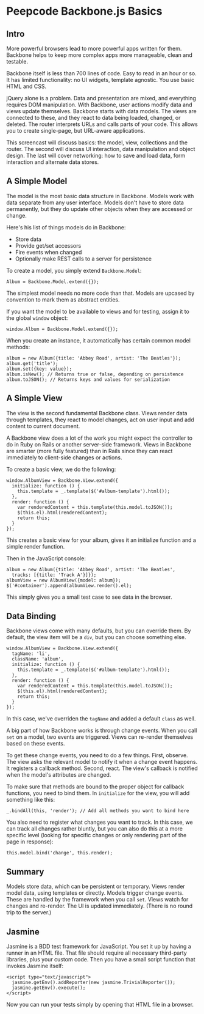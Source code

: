 # Peepcode Backbone.js Basics

## Intro

More powerful browsers lead to more powerful apps written for them.
Backbone helps to keep more complex apps more manageable, clean and
testable.

Backbone itself is less than 700 lines of code. Easy to read in an hour or
so. It has limited functionality: no UI widgets, template agnostic. You use
basic HTML and CSS.

jQuery alone is a problem. Data and presentation are mixed, and everything
requires DOM manipulation. With Backbone, user actions modify data and
views update themselves. Backbone starts with data models. The views are
connected to these, and they react to data being loaded, changed, or
deleted. The router interprets URLs and calls parts of your code. This
allows you to create single-page, but URL-aware applications.

This screencast will discuss basics: the model, view, collections and the
router. The second will discuss UI interaction, data manipulation and
object design. The last will cover networking: how to save and load data,
form interaction and alternate data stores.

## A Simple Model

The model is the most basic data structure in Backbone. Models work with
data separate from any user interface. Models don't have to store data
permanently, but they do update other objects when they are accessed or
change.

Here's his list of things models do in Backbone:

+ Store data
+ Provide get/set accessors
+ Fire events when changed
+ Optionally make REST calls to a server for persistence

To create a model, you simply extend `Backbone.Model`:

    Album = Backbone.Model.extend({});

The simplest model needs no more code than that. Models are upcased by
convention to mark them as abstract entities.

If you want the model to be available to views and for testing, assign it
to the global `window` object:

    window.Album = Backbone.Model.extend({});

When you create an instance, it automatically has certain common model
methods:

    album = new Album({title: 'Abbey Road', artist: 'The Beatles'});
    album.get('title');
    album.set({key: value});
    album.isNew(); // Returns true or false, depending on persistence
    album.toJSON(); // Returns keys and values for serialization

## A Simple View

The view is the second fundamental Backbone class. Views render data
through templates, they react to model changes, act on user input and add
content to current document.

A Backbone view does a lot of the work you might expect the controller to
do in Ruby on Rails or another server-side framework. Views in Backbone are
smarter (more fully featured) than in Rails since they can react
immediately to client-side changes or actions.

To create a basic view, we do the following:

    window.AlbumView = Backbone.View.extend({
      initialize: function () {
        this.template = _.template($('#album-template').html());
      },
      render: function () {
        var renderedContent = this.template(this.model.toJSON());
        $(this.el).html(renderedContent);
        return this;
      }
    });

This creates a basic view for your album, gives it an initialize function
and a simple render function.

Then in the JavaScript console:

    album = new Album({title: 'Abbey Road', artist: 'The Beatles',
      tracks: [{title: 'Track A'}]});
    albumView = new AlbumView({model: album});
    $('#container').append(albumView.render().el);

This simply gives you a small test case to see data in the browser.

## Data Binding

Backbone views come with many defaults, but you can override them. By
default, the view item will be a `div`, but you can choose something else.

    window.AlbumView = Backbone.View.extend({
      tagName: 'li',
      className: 'album',
      initialize: function () {
        this.template = _.template($('#album-template').html());
      },
      render: function () {
        var renderedContent = this.template(this.model.toJSON());
        $(this.el).html(renderedContent);
        return this;
      }
    });

In this case, we've overriden the `tagName` and added a default `class` as
well.

A big part of how Backbone works is through change events. When you call
`set` on a model, two events are triggered. Views can re-render themselves
based on these events.

To get these change events, you need to do a few things. First, observe.
The view asks the relevant model to notify it when a change event happens.
It registers a callback method. Second, react. The view's callback is
notified when the model's attributes are changed.

To make sure that methods are bound to the proper object for callback
functions, you need to bind them. In `initialize` for the view, you will
add something like this:

    _.bindAll(this, 'render'); // Add all methods you want to bind here

You also need to register what changes you want to track. In this case, we
can track all changes rather bluntly, but you can also do this at a more
specific level (looking for specific changes or only rendering part of the
page in response):

    this.model.bind('change', this.render);

## Summary

Models store data, which can be persistent or temporary. Views render model
data, using templates or directly. Models trigger change events. These are
handled by the framework when you call `set`. Views watch for changes and
re-render. The UI is updated immediately. (There is no round trip to the
server.)

## Jasmine

Jasmine is a BDD test framework for JavaScript. You set it up by having
a runner in an HTML file. That file should require all necessary
third-party libraries, plus your custom code. Then you have a small script
function that invokes Jasmine itself:

    <script type="text/javascript">
      jasmine.getEnv().addReporter(new jasmine.TrivialReporter());
      jasmine.getEnv().execute();
    </script>

Now you can run your tests simply by opening that HTML file in a browser.
